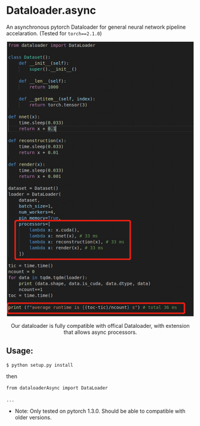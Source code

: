 # Dataloader.async
An asynchronous pytorch Dataloader for general neural network pipeline accelaration. (Tested for `torch==2.1.0`)

<div align="center">
<img src="figure.png" width="500px"/>
<p> Our dataloader is fully compatible with offical Dataloader, with extension that allows async processors.</p>
</div>

## Usage:

```
$ python setup.py install
```

then

```
from dataloaderAsync import DataLoader

...
```

* Note: Only tested on pytorch 1.3.0. Should be able to compatible with older versions.
